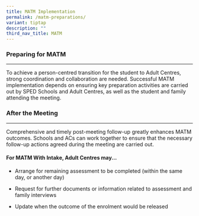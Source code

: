 ```yaml
---
title: MATM Implementation
permalink: /matm-preparations/
variant: tiptap
description: ""
third_nav_title: MATM
---
```

<h3><strong>Preparing for MATM</strong></h3>
<hr>
<p>To achieve a person-centred transition for the student to Adult Centres,
strong coordination and collaboration are needed. Successful MATM implementation
depends on ensuring key preparation activities are carried out by SPED
Schools and Adult Centres, as well as the student and family attending
the meeting.</p>
<p></p>
<h3><strong>After the Meeting</strong></h3>
<hr>
<p>Comprehensive and timely post-meeting follow-up greatly enhances MATM
outcomes. Schools and ACs can work together to ensure that the necessary
follow-up actions agreed during the meeting are carried out.</p>
<h4>For MATM With Intake, Adult Centres may...</h4>
<ul data-tight="true" class="tight">
<li>
<p>Arrange for remaining assessment to be completed (within the same day,
or another day)</p>
</li>
<li>
<p>Request for further documents or information related to assessment and
family interviews</p>
</li>
<li>
<p>Update when the outcome of the enrolment would be released</p>
</li>
</ul>
<p></p>
<h3></h3>
<p></p>
<p></p>
<p></p>
<p></p>